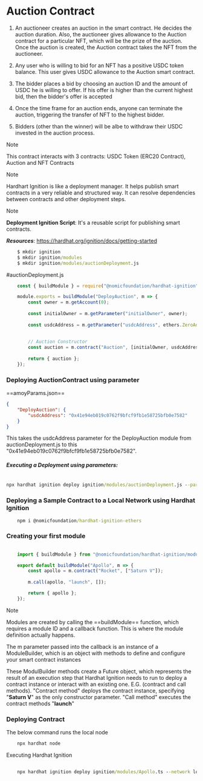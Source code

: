 # Auction Contract

1. An auctioneer creates an auction in the smart contract. He decides the auction duration. Also, the auctioneer gives allowance to the Auction contract for a particular NFT, which will be the prize of the auction. Once the auction is created, the Auction contract takes the NFT from the auctioneer.

2. Any user who is willing to bid for an NFT has a positive USDC token balance. This user gives USDC allowance to the Auction smart contract.

3. The bidder places a bid by choosing an auction ID and the amount of USDC he is willing to offer. If his offer is higher than the current highest bid, then the bidder's offer is accepted

4. Once the time frame for an auction ends, anyone can terminate the auction, triggering the transfer of NFT to the highest bidder.

5. Bidders (other than the winner) will be albe to withdraw their USDC invested in the auction process.

> [!NOTE]
> This contract interacts with 3 contracts: USDC Token (ERC20 Contract), Auction and NFT Contracts

> [!NOTE]
> Hardhart Ignition is like a deployment manager. It helps publish smart contracts in a very reliable and structured way. It can resolve dependencies between contracts and other deployment steps.

> [!NOTE]
> **Deployment Ignition Script**: It's a reusable script for publishing smart contracts.
> 
> ***Resources***: https://hardhat.org/ignition/docs/getting-started


```` cmd
	$ mkdir ignition
	$ mkdir ignition/modules
	$ mkdir ignition/modules/auctionDeployment.js
````

#auctionDeployment.js

```` javascript
	const { buildModule } = require("@nomicfoundation/hardhat-ignition");

	module.exports = buildModule("DeployAuction", m => {
		const owner = m.getAccount(0);
		
		const initialOwner = m.getParameter("initialOwner", owner);
		
		const usdcAddress = m.getParameter("usdcAddress", ethers.ZeroAddress);
		
		  
		// Auction Constructor
		const auction = m.contract("Auction", [initialOwner, usdcAddress]);
		
		return { auction };
	});
````

### **Deploying AuctionContract using parameter**

==amoyParams.json==

```` json
{
	"DeployAuction": {
		"usdcAddress": "0x41e94eb019c0762f9bfcf9fb1e58725bfb0e7582"
	}
}
````

This takes the usdcAddress parameter for the DeployAuction module from auctionDeployment.js to  this "0x41e94eb019c0762f9bfcf9fb1e58725bfb0e7582".

##### **Executing a Deployment using parameters:**

```` cmd

npx hardhat ignition deploy ignition/modules/auctionDeployment.js --paramaters ignition/amoyParams.json
````


### **Deploying a Sample Contract to a Local Network using Hardhat Ignition**

```` cmd
	npm i @nomicfoundation/hardhat-ignition-ethers 
````

### **Creating your first module**

```` typescript
	
	import { buildModule } from "@nomicfoundation/hardhat-ignition/modules";

	export default buildModule("Apollo", m => {
		const apollo = m.contract("Rocket", ["Saturn V"]);
	
		m.call(apollo, "launch", []);

		return { apollo };
	});
````

> [!NOTE]
> Modules are created by calling the ==buildModule== function, which requires a module ID and a callback function. This is where the module definition actually happens.
> 
> The m parameter passed into the callback is an instance of a ModuleBuilder, which is an object with methods to define and configure your smart contract instances

These ModulBuilder methods create a Future object, which represents the result of an execution step that Hardhat Ignition needs to run to deploy a contract instance or interact with an existing one. E.G. (contract and call methods). "Contract method" deploys the contract instance, specifying "**Saturn V**" as the only constructor parameter. "Call method" executes the contract methods "**launch**"

### Deploying Contract

The below command runs the local node

``` cmd
	npx hardhat node
```

Executing Hardhat Ignition

```` cmd
	
	npx hardhat ignition deploy ignition/modules/Apollo.ts --network localhost
````

